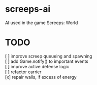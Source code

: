 # screeps-ai
AI used in the game Screeps: World

# TODO
[ ] improve screep queueing and spawning\
[ ] add Game.notify() to important events\
[ ] improve active defense logic\
[ ] refactor carrier\
[x] repair walls, if excess of energy
